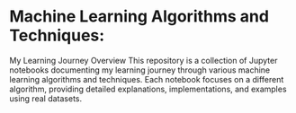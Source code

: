 # Machine Learning Algorithms and Techniques:

My Learning Journey Overview This repository is a collection of Jupyter notebooks documenting my learning journey through various machine learning algorithms and techniques. Each notebook focuses on a different algorithm, providing detailed explanations, implementations, and examples using real datasets.
